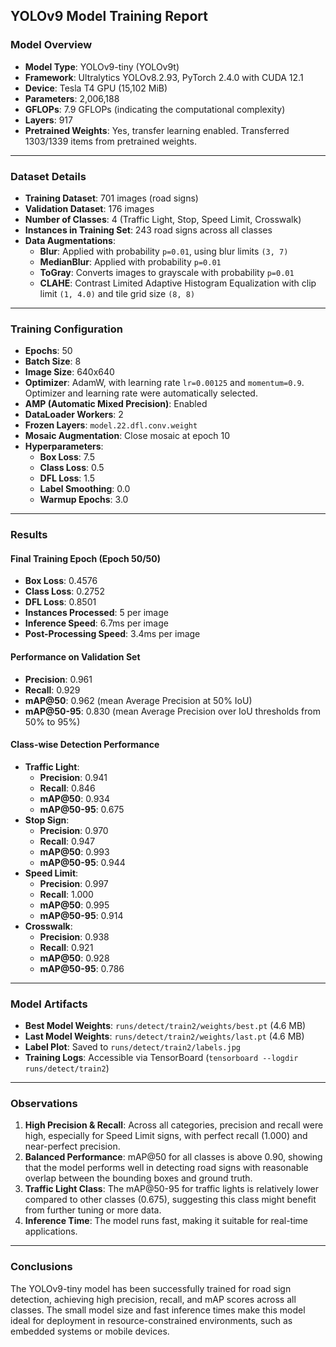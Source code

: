 ## **YOLOv9 Model Training Report**
### **Model Overview**
- **Model Type**: YOLOv9-tiny (YOLOv9t)
- **Framework**: Ultralytics YOLOv8.2.93, PyTorch 2.4.0 with CUDA 12.1
- **Device**: Tesla T4 GPU (15,102 MiB)
- **Parameters**: 2,006,188
- **GFLOPs**: 7.9 GFLOPs (indicating the computational complexity)
- **Layers**: 917
- **Pretrained Weights**: Yes, transfer learning enabled. Transferred 1303/1339 items from pretrained weights.

---

### **Dataset Details**
- **Training Dataset**: 701 images (road signs)
- **Validation Dataset**: 176 images
- **Number of Classes**: 4 (Traffic Light, Stop, Speed Limit, Crosswalk)
- **Instances in Training Set**: 243 road signs across all classes
- **Data Augmentations**:
  - **Blur**: Applied with probability `p=0.01`, using blur limits `(3, 7)`
  - **MedianBlur**: Applied with probability `p=0.01`
  - **ToGray**: Converts images to grayscale with probability `p=0.01`
  - **CLAHE**: Contrast Limited Adaptive Histogram Equalization with clip limit `(1, 4.0)` and tile grid size `(8, 8)`

---

### **Training Configuration**
- **Epochs**: 50
- **Batch Size**: 8
- **Image Size**: 640x640
- **Optimizer**: AdamW, with learning rate `lr=0.00125` and `momentum=0.9`. Optimizer and learning rate were automatically selected.
- **AMP (Automatic Mixed Precision)**: Enabled
- **DataLoader Workers**: 2
- **Frozen Layers**: `model.22.dfl.conv.weight`
- **Mosaic Augmentation**: Close mosaic at epoch 10
- **Hyperparameters**: 
  - **Box Loss**: 7.5
  - **Class Loss**: 0.5
  - **DFL Loss**: 1.5
  - **Label Smoothing**: 0.0
  - **Warmup Epochs**: 3.0

---

### **Results**

#### **Final Training Epoch (Epoch 50/50)**
- **Box Loss**: 0.4576
- **Class Loss**: 0.2752
- **DFL Loss**: 0.8501
- **Instances Processed**: 5 per image
- **Inference Speed**: 6.7ms per image
- **Post-Processing Speed**: 3.4ms per image

#### **Performance on Validation Set**
- **Precision**: 0.961
- **Recall**: 0.929
- **mAP@50**: 0.962 (mean Average Precision at 50% IoU)
- **mAP@50-95**: 0.830 (mean Average Precision over IoU thresholds from 50% to 95%)

#### **Class-wise Detection Performance**
- **Traffic Light**:
  - **Precision**: 0.941
  - **Recall**: 0.846
  - **mAP@50**: 0.934
  - **mAP@50-95**: 0.675
- **Stop Sign**:
  - **Precision**: 0.970
  - **Recall**: 0.947
  - **mAP@50**: 0.993
  - **mAP@50-95**: 0.944
- **Speed Limit**:
  - **Precision**: 0.997
  - **Recall**: 1.000
  - **mAP@50**: 0.995
  - **mAP@50-95**: 0.914
- **Crosswalk**:
  - **Precision**: 0.938
  - **Recall**: 0.921
  - **mAP@50**: 0.928
  - **mAP@50-95**: 0.786

---

### **Model Artifacts**
- **Best Model Weights**: `runs/detect/train2/weights/best.pt` (4.6 MB)
- **Last Model Weights**: `runs/detect/train2/weights/last.pt` (4.6 MB)
- **Label Plot**: Saved to `runs/detect/train2/labels.jpg`
- **Training Logs**: Accessible via TensorBoard (`tensorboard --logdir runs/detect/train2`)

---

### **Observations**
1. **High Precision & Recall**: Across all categories, precision and recall were high, especially for Speed Limit signs, with perfect recall (1.000) and near-perfect precision.
2. **Balanced Performance**: mAP@50 for all classes is above 0.90, showing that the model performs well in detecting road signs with reasonable overlap between the bounding boxes and ground truth.
3. **Traffic Light Class**: The mAP@50-95 for traffic lights is relatively lower compared to other classes (0.675), suggesting this class might benefit from further tuning or more data.
4. **Inference Time**: The model runs fast, making it suitable for real-time applications.

---

### **Conclusions**
The YOLOv9-tiny model has been successfully trained for road sign detection, achieving high precision, recall, and mAP scores across all classes. The small model size and fast inference times make this model ideal for deployment in resource-constrained environments, such as embedded systems or mobile devices.